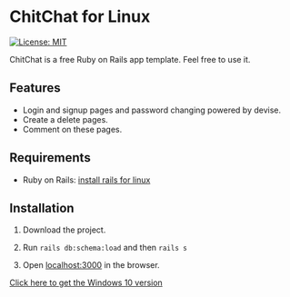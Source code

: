 # ChitChat for Linux
[![License: MIT](https://img.shields.io/badge/License-MIT-yellow.svg)](https://opensource.org/licenses/MIT)

ChitChat is a free Ruby on Rails app template. Feel free to use it.

## Features
- Login and signup pages and password changing powered by devise.
- Create a delete pages.
- Comment on these pages.

## Requirements
- Ruby on Rails:
[install rails for linux](https://medium.com/@rgdev/how-to-install-ruby-rails-on-ubuntu-16-04-from-scratch-quickly-4da73c67daa3)

## Installation
1. Download the project.

2. Run `rails db:schema:load` and then `rails s`

3. Open [localhost:3000](localhost:3000) in the browser.

[Click here to get the Windows 10 version](https://github.com/smcaleese/ChitChat-Windows10)
